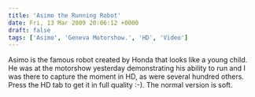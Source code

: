 ```yaml
---
title: 'Asimo the Running Robot'
date: Fri, 13 Mar 2009 20:06:12 +0000
draft: false
tags: ['Asimo', 'Geneva Motorshow.', 'HD', 'Video']
---
```


Asimo is the famous robot created by Honda that looks like a young child. He was at the motorshow yesterday demonstrating his ability to run and I was there to capture the moment in HD, as were several hundred others.  Press the HD tab to get it in full quality :-). The normal version is soft.